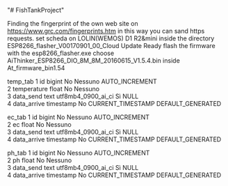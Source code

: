 "# FishTankProject" 

Finding the fingerprint of the own web site on https://www.grc.com/fingerprints.htm
in this way you can sand https requests. 
set scheda on LOLIN(WEMOS) D1 R2&mini
inside the directory ESP8266_flasher_V00170901_00_Cloud Update Ready
flash the firmware with the esp8266_flasher.exe 
choose AiThinker_ESP8266_DIO_8M_8M_20160615_V1.5.4.bin inside At_firmware_bin1.54

temp_tab
1	id	        bigint			No	               Nessuno	            AUTO_INCREMENT		
2	temperature	float			No	               Nessuno		
3   data_send	text	        utf8mb4_0900_ai_ci		                Sì	NULL		
4	data_arrive	timestamp		No	               CURRENT_TIMESTAMP	DEFAULT_GENERATED

ec_tab
1	id	        bigint			No	               Nessuno	            AUTO_INCREMENT		
2	ec      	float			No	               Nessuno		
3   data_send	text	        utf8mb4_0900_ai_ci		                Sì	NULL		
4	data_arrive	timestamp		No	               CURRENT_TIMESTAMP	DEFAULT_GENERATED

ph_tab
1	id	        bigint			No	               Nessuno	            AUTO_INCREMENT		
2	ph      	float			No	               Nessuno		
3   data_send	text	        utf8mb4_0900_ai_ci		                Sì	NULL		
4	data_arrive	timestamp		No	               CURRENT_TIMESTAMP	DEFAULT_GENERATED

